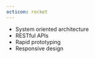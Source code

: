 ```yaml
---
octicon: rocket
---
```


* System oriented architecture
* RESTful APIs
* Rapid prototyping
* Responsive design
